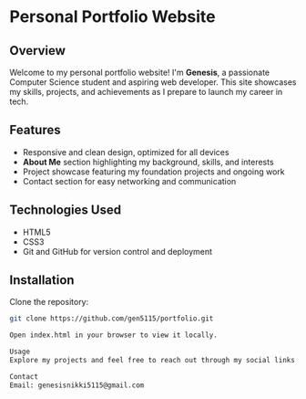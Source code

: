 # Personal Portfolio Website

## Overview
Welcome to my personal portfolio website! I'm **Genesis**, a passionate Computer Science student and aspiring web developer. This site showcases my skills, projects, and achievements as I prepare to launch my career in tech.

## Features
- Responsive and clean design, optimized for all devices  
- **About Me** section highlighting my background, skills, and interests  
- Project showcase featuring my foundation projects and ongoing work  
- Contact section for easy networking and communication  

## Technologies Used
- HTML5  
- CSS3 
- Git and GitHub for version control and deployment  

## Installation
Clone the repository:

```bash
git clone https://github.com/gen5115/portfolio.git

Open index.html in your browser to view it locally.

Usage
Explore my projects and feel free to reach out through my social links.

Contact
Email: genesisnikki5115@gmail.com
